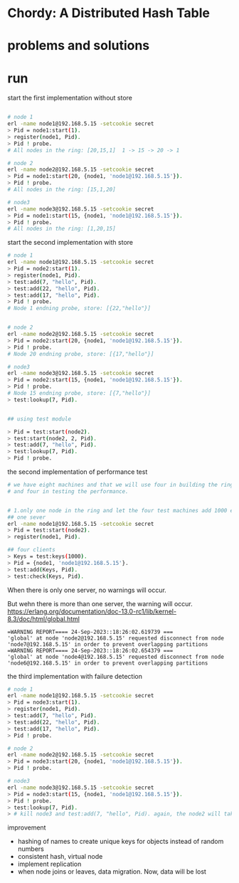 # Chordy: A Distributed Hash Table

# problems and solutions

# run

start the first implementation without store
```bash

# node 1
erl -name node1@192.168.5.15 -setcookie secret
> Pid = node1:start(1).
> register(node1, Pid).
> Pid ! probe.
# All nodes in the ring: [20,15,1]  1 -> 15 -> 20 -> 1

# node 2
erl -name node2@192.168.5.15 -setcookie secret
> Pid = node1:start(20, {node1, 'node1@192.168.5.15'}).
> Pid ! probe.
# All nodes in the ring: [15,1,20]

# node3
erl -name node3@192.168.5.15 -setcookie secret
> Pid = node1:start(15, {node1, 'node1@192.168.5.15'}).
> Pid ! probe.
# All nodes in the ring: [1,20,15]

```

start the second implementation with store
```bash
# node 1
erl -name node1@192.168.5.15 -setcookie secret
> Pid = node2:start(1).
> register(node1, Pid).
> test:add(7, "hello", Pid).
> test:add(22, "hello", Pid).
> test:add(17, "hello", Pid).
> Pid ! probe.
# Node 1 endning probe, store: [{22,"hello"}]


# node 2
erl -name node2@192.168.5.15 -setcookie secret
> Pid = node2:start(20, {node1, 'node1@192.168.5.15'}).
> Pid ! probe.
# Node 20 endning probe, store: [{17,"hello"}]

# node3
erl -name node3@192.168.5.15 -setcookie secret
> Pid = node2:start(15, {node1, 'node1@192.168.5.15'}).
> Pid ! probe.
# Node 15 endning probe, store: [{7,"hello"}]
> test:lookup(7, Pid).


## using test module

> Pid = test:start(node2).
> test:start(node2, 2, Pid).
> test:add(7, "hello", Pid).
> test:lookup(7, Pid).
> Pid ! probe.

```

the second implementation of performance test
```bash
# we have eight machines and that we will use four in building the ring 
# and four in testing the performance.


# 1.only one node in the ring and let the four test machines add 1000 elements to the ring and then do a lookup of the elements
## one sever
erl -name node1@192.168.5.15 -setcookie secret
> Pid = test:start(node2).
> register(node1, Pid).

## four clients
> Keys = test:keys(1000).
> Pid = {node1, 'node1@192.168.5.15'}.
> test:add(Keys, Pid).
> test:check(Keys, Pid).

```


When there is only one server, no warnings will occur.

But wehn there is more than one server, the warning will occur.
https://erlang.org/documentation/doc-13.0-rc1/lib/kernel-8.3/doc/html/global.html

```
=WARNING REPORT==== 24-Sep-2023::18:26:02.619739 === 
'global' at node 'node2@192.168.5.15' requested disconnect from node 'node7@192.168.5.15' in order to prevent overlapping partitions
=WARNING REPORT==== 24-Sep-2023::18:26:02.654379 ===
'global' at node 'node4@192.168.5.15' requested disconnect from node 'node6@192.168.5.15' in order to prevent overlapping partitions

```

the third implementation with failure detection
```bash
# node 1
erl -name node1@192.168.5.15 -setcookie secret
> Pid = node3:start(1).
> register(node1, Pid).
> test:add(7, "hello", Pid).
> test:add(22, "hello", Pid).
> test:add(17, "hello", Pid).
> Pid ! probe.

# node 2
erl -name node2@192.168.5.15 -setcookie secret
> Pid = node3:start(20, {node1, 'node1@192.168.5.15'}).
> Pid ! probe.

# node3
erl -name node3@192.168.5.15 -setcookie secret
> Pid = node3:start(15, {node1, 'node1@192.168.5.15'}).
> Pid ! probe.
> test:lookup(7, Pid).
> # kill node3 and test:add(7, "hello", Pid). again, the node2 will take care of the data


```


improvement
* hashing of names to create unique keys for objects instead of random numbers
* consistent hash, virtual node
* implement replication
* when node joins or leaves, data migration. Now, data will be lost
